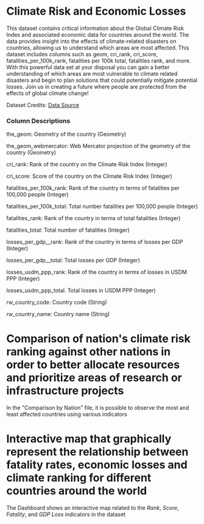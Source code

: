 # Climate Risk and Economic Losses

This dataset contains critical information about the Global Climate Risk Index and associated economic data for countries around the world. The data provides insight into the effects of climate-related disasters on countries, allowing us to understand which areas are most affected. This dataset includes columns such as geom, cri_rank, cri_score, fatalities_per_100k_rank, fatalities per 100k total, fatalities rank, and more. With this powerful data set at your disposal you can gain a better understanding of which areas are most vulnerable to climate related disasters and begin to plan solutions that could potentially mitigate potential losses. Join us in creating a future where people are protected from the effects of global climate change!

Dataset Credits: [Data Source](https://data.world/dataworldadmin)

### Column Descriptions
the_geom: Geometry of the country (Geometry)

the_geom_webmercator: Web Mercator projection of the geometry of the country (Geometry)

cri_rank: Rank of the country on the Climate Risk Index (Integer)

cri_score: Score of the country on the Climate Risk Index (Integer)

fatalities_per_100k_rank: Rank of the country in terms of fatalities per 100,000 people (Integer)

fatalities_per_100k_total: Total number fatalities per 100,000 people (Integer)

fatalities_rank:	Rank of the country in terms of total fatalities (Integer)

fatalities_total:	Total number of fatalities (Integer)

losses_per_gdp__rank:	Rank of the country in terms of losses per GDP (Integer)

losses_per_gdp__total:	Total losses per GDP (Integer)

losses_usdm_ppp_rank:	Rank of the country in terms of losses in USDM PPP (Integer)

losses_usdm_ppp_total.	Total losses in USDM PPP (Integer)

rw_country_code:	Country code (String)

rw_country_name:	Country name (String)


# Comparison of nation's climate risk ranking against other nations in order to better allocate resources and prioritize areas of research or infrastructure projects
In the "Comparison by Nation" file, it is possible to observe the most and least affected countries using various indicators

# Interactive map that graphically represent the relationship between fatality rates, economic losses and climate ranking for different countries around the world
The Dashboard shows an interactive map related to the *Rank*, *Score*, *Fatality*, and *GDP Loss* indicators in the dataset
